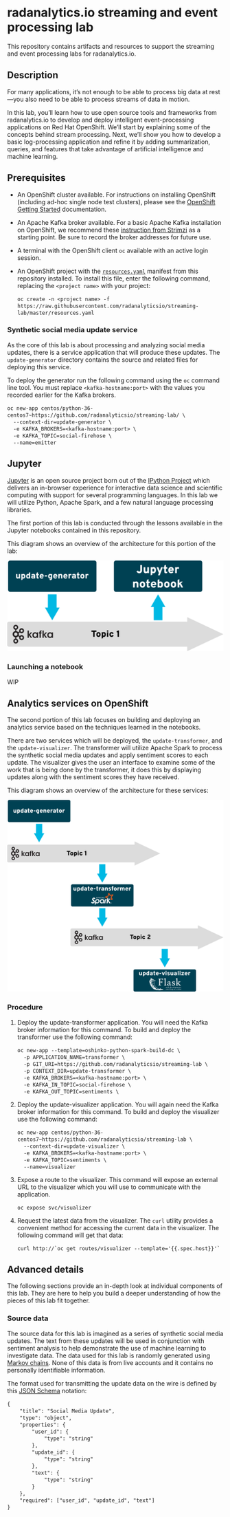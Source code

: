 # radanalytics.io streaming and event processing lab

This repository contains artifacts and resources to support the streaming and
event processing labs for radanalytics.io.

## Description

For many applications, it’s not enough to be able to process big data at
rest—you also need to be able to process streams of data in motion.

In this lab, you’ll learn how to use open source tools and frameworks from
radanalytics.io to develop and deploy intelligent event-processing
applications on Red Hat OpenShift. We’ll start by explaining some of the
concepts behind stream processing. Next, we’ll show you how to develop a
basic log-processing application and refine it by adding summarization,
queries, and features that take advantage of artificial intelligence and
machine learning.

## Prerequisites

* An OpenShift cluster available. For instructions on installing OpenShift
  (including ad-hoc single node test clusters), please see the
  [OpenShift Getting Started](https://docs.openshift.org/latest/getting_started/administrators.html#getting-started-administrators)
  documentation.

* An Apache Kafka broker available. For a basic Apache Kafka installation on
  OpenShift, we recommend these
  [instruction from Strimzi](http://strimzi.io/docs/0.1.0/#kafka-in-memory)
  as a starting point. Be sure to record the broker addresses for future use.

* A terminal with the OpenShift client `oc` available with an active login
  session.

* An OpenShift project with the
  [`resources.yaml`](https://raw.githubusercontent.com/radanalyticsio/streaming-lab/master/resources.yaml)
  manifest from this repository installed. To install this file, enter the
  following command, replacing the `<project name>` with your project:
   ```
   oc create -n <project name> -f https://raw.githubusercontent.com/radanalyticsio/streaming-lab/master/resources.yaml
   ```

### Synthetic social media update service

As the core of this lab is about processing and analyzing social media
updates, there is a service application that will produce these updates. The
`update-generator` directory contains the source and related files for
deploying this service.

To deploy the generator run the following command using the `oc` command line
tool. You must replace `<kafka-hostname:port>` with the values you recorded
earlier for the Kafka brokers.

```
oc new-app centos/python-36-centos7~https://github.com/radanalyticsio/streaming-lab/ \
  --context-dir=update-generator \
  -e KAFKA_BROKERS=<kafka-hostname:port> \
  -e KAFKA_TOPIC=social-firehose \
  --name=emitter
```

## Jupyter

[Jupyter](https://jupyter.org/) is an open source project born out of the
[IPython Project](https://ipython.org/) which delivers an in-browser
experience for interactive data science and scientific computing with support
for several programming languages. In this lab we will utilize Python, Apache
Spark, and a few natural language processing libraries.

The first portion of this lab is conducted through the lessons available in
the Jupyter notebooks contained in this repository.

This diagram shows an overview of the architecture for this portion of the
lab:

![notebook architecture](assets/notebook-architecture.svg)

### Launching a notebook

WIP

## Analytics services on OpenShift

The second portion of this lab focuses on building and deploying an analytics
service based on the techniques learned in the notebooks.

There are two services which will be deployed, the `update-transformer`, and
the `update-visualizer`. The transformer will utilize Apache Spark to process
the synthetic social media updates and apply sentiment scores to each update.
The visualizer gives the user an interface to examine some of the work that
is being done by the transformer, it does this by displaying updates along with
the sentiment scores they have received.

This diagram shows an overview of the architecture for these services:

![services architecture](assets/services-architecture.svg)

### Procedure

1. Deploy the update-transformer application. You will need the Kafka broker
   information for this command. To build and deploy the transformer use the
   following command:
    ```
    oc new-app --template=oshinko-python-spark-build-dc \
      -p APPLICATION_NAME=transformer \
      -p GIT_URI=https://github.com/radanalyticsio/streaming-lab \
      -p CONTEXT_DIR=update-transformer \
      -e KAFKA_BROKERS=<kafka-hostname:port> \
      -e KAFKA_IN_TOPIC=social-firehose \
      -e KAFKA_OUT_TOPIC=sentiments \
    ```
1. Deploy the update-visualizer application. You will again need the Kafka
   broker information for this command. To build and deploy the visualizer
   use the following command:
    ```
    oc new-app centos/python-36-centos7~https://github.com/radanalyticsio/streaming-lab \
      --context-dir=update-visualizer \
      -e KAFKA_BROKERS=<kafka-hostname:port> \
      -e KAFKA_TOPIC=sentiments \
      --name=visualizer
    ```
1. Expose a route to the visualizer. This command will expose an external URL
   to the visualizer which you will use to communicate with the application.
    ```
    oc expose svc/visualizer
    ```
1. Request the latest data from the visualizer. The `curl` utility provides a
   convenient method for accessing the current data in the visualizer. The
   following command will get that data:
    ```
    curl http://`oc get routes/visualizer --template='{{.spec.host}}'`
    ```

## Advanced details

The following sections provide an in-depth look at individual components of
this lab. They are here to help you build a deeper understanding of how the
pieces of this lab fit together.

### Source data

The source data for this lab is imagined as a series of synthetic social media
updates. The text from these updates will be used in conjunction with sentiment
analysis to help demonstrate the use of machine learning to investigate data.
The data used for this lab is randomly generated using
[Markov chains](https://en.wikipedia.org/wiki/Markov_chain). None of this data
is from live accounts and it contains no personally identifiable information.

The format used for transmitting the update data on the wire is defined by
this [JSON Schema](http://json-schema.org) notation:

```
{
    "title": "Social Media Update",
    "type": "object",
    "properties": {
        "user_id": {
            "type": "string"
        },
        "update_id": {
            "type": "string"
        },
        "text": {
            "type": "string"
        }
    },
    "required": ["user_id", "update_id", "text"]
}
```

